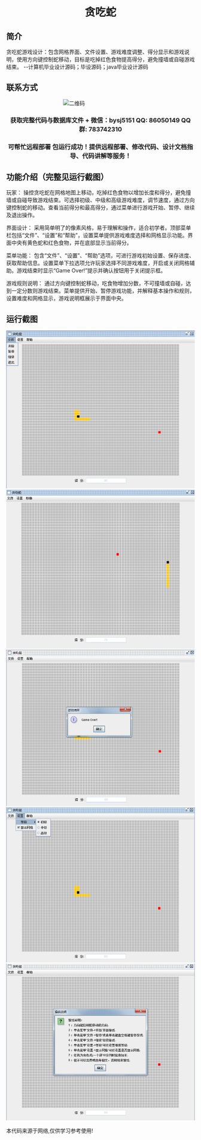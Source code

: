 <p><h1 align="center">贪吃蛇</h1></p>

## 简介
贪吃蛇游戏设计：包含网格界面、文件设置、游戏难度调整、得分显示和游戏说明，使用方向键控制蛇移动，目标是吃掉红色食物提高得分，避免撞墙或自碰游戏结束。    --计算机毕业设计源码；毕设源码；java毕业设计源码


## 联系方式
<img src="https://bs-1329754181.cos.ap-shanghai.myqcloud.com/wx.jpg" alt="二维码" style="display: block; margin: 0 auto;" width="200px">
<p><h3 align="center">获取完整代码与数据库文件 + 微信：bysj5151 QQ: 86050149 QQ群: 783742310</h3></p>
<p><h3 align="center">可帮忙远程部署 包运行成功！提供远程部署、修改代码、设计文档指导、代码讲解等服务！</h3></p>

## 功能介绍（完整见运行截图）
玩家： 操控贪吃蛇在网格地图上移动，吃掉红色食物以增加长度和得分，避免撞墙或自碰导致游戏结束。可选择初级、中级和高级游戏难度，调节速度，通过方向键控制蛇的移动。查看当前得分和最高得分，通过菜单进行游戏开始、暂停、继续及退出操作。

界面设计： 采用简单明了的像素风格，易于理解和操作，适合初学者。顶部菜单栏包括“文件”、“设置”和“帮助”，设置菜单提供游戏难度选择和网格显示功能。界面中央有黄色蛇和红色食物，并在底部显示当前得分。

菜单功能： 包含“文件”、“设置”、“帮助”选项，可进行游戏初始设置、保存进度、获取帮助信息。设置菜单下拉选项允许玩家选择不同游戏难度，开启或关闭网格辅助。游戏结束时显示“Game Over!”提示并确认按钮用于关闭提示框。

游戏规则说明： 通过方向键控制蛇移动，吃食物增加分数，不可撞墙或自碰，达到一定分数则游戏结束。菜单提供开始、暂停游戏功能，并解释基本操作和规则，设置难度和网格显示，游戏说明框展示于界面中央。


## 运行截图
![](imgs/588112-20201204231635948-1767532555.png)
![](imgs/588112-20201204231642813-448386815.png)
![](imgs/588112-20201204231652124-1595400000.png)
![](imgs/588112-20201204231659398-1018015346.png)
![](imgs/588112-20201204231706192-903247833.png)

<p>本代码来源于网络,仅供学习参考使用!</p>
